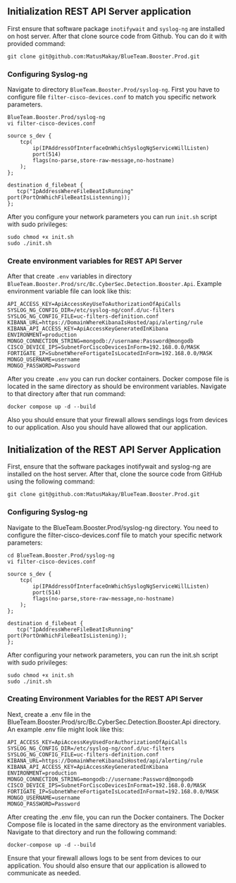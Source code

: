 ## Initialization REST API Server application
First ensure that software package `inotifywait` and `syslog-ng` are installed on host server.
After that clone source code from Github. You can do it with provided command:

``` Shell
git clone git@github.com:MatusMakay/BlueTeam.Booster.Prod.git
```

### Configuring Syslog-ng
Navigate to directory `BlueTeam.Booster.Prod/syslog-ng`. First you have to configure file `filter-cisco-devices.conf` to match you specific network parameters.

``` shell
BlueTeam.Booster.Prod/syslog-ng
vi filter-cisco-devices.conf

source s_dev { 
    tcp(
        ip(IPAddressOfInterfaceOnWhichSyslogNgServiceWillListen)
	    port(514)
        flags(no-parse,store-raw-message,no-hostname)
    );
};

destination d_filebeat {
   tcp("IpAddressWhereFileBeatIsRunning" port(PortOnWhichFileBeatIsListenning));
};

```


After you configure your network parameters you can run `init.sh` script with sudo privileges:
``` shell
sudo chmod +x init.sh
sudo ./init.sh
```

### Create environment variables for REST API Server
After that create `.env` variables in directory  `BlueTeam.Booster.Prod/src/Bc.CyberSec.Detection.Booster.Api`. Example environment variable file can look like this:

``` 
API_ACCESS_KEY=ApiAccessKeyUseToAuthorizationOfApiCalls
SYSLOG_NG_CONFIG_DIR=/etc/syslog-ng/conf.d/uc-filters
SYSLOG_NG_CONFIG_FILE=uc-filters-definition.conf
KIBANA_URL=https://DomainWhereKibanaIsHosted/api/alerting/rule
KIBANA_API_ACCESS_KEY=ApiAccessKeyGeneratedInKibana
ENVIRONMENT=production
MONGO_CONNECTION_STRING=mongodb://username:Password@mongodb
CISCO_DEVICE_IPS=SubnetForCiscoDevicesInForm=192.168.0.0/MASK
FORTIGATE_IP=SubnetWhereFortigateIsLocatedInForm=192.168.0.0/MASK
MONGO_USERNAME=username
MONGO_PASSWORD=Password
```

After you create `.env` you can run docker containers. Docker compose file is located in the same directory as should be environment variables. Navigate to that directory after that run command:

``` shell
docker compose up -d --build
```

Also you should ensure that your firewall allows sendings logs from devices to our application. Also you should have allowed that our application.



## Initialization of the REST API Server Application
First, ensure that the software packages inotifywait and syslog-ng are installed on the host server. After that, clone the source code from GitHub using the following command:

```shell
git clone git@github.com:MatusMakay/BlueTeam.Booster.Prod.git
```
### Configuring Syslog-ng
Navigate to the BlueTeam.Booster.Prod/syslog-ng directory. You need to configure the filter-cisco-devices.conf file to match your specific network parameters:

``` shell
cd BlueTeam.Booster.Prod/syslog-ng
vi filter-cisco-devices.conf

source s_dev { 
    tcp(
        ip(IPAddressOfInterfaceOnWhichSyslogNgServiceWillListen)
        port(514)
        flags(no-parse,store-raw-message,no-hostname)
    );
};

destination d_filebeat {
   tcp("IpAddressWhereFileBeatIsRunning" port(PortOnWhichFileBeatIsListening));
};
```

After configuring your network parameters, you can run the init.sh script with sudo privileges:

``` shell
sudo chmod +x init.sh
sudo ./init.sh
```
### Creating Environment Variables for the REST API Server

Next, create a .env file in the BlueTeam.Booster.Prod/src/Bc.CyberSec.Detection.Booster.Api directory. An example .env file might look like this:

``` plaintext
API_ACCESS_KEY=ApiAccessKeyUsedForAuthorizationOfApiCalls
SYSLOG_NG_CONFIG_DIR=/etc/syslog-ng/conf.d/uc-filters
SYSLOG_NG_CONFIG_FILE=uc-filters-definition.conf
KIBANA_URL=https://DomainWhereKibanaIsHosted/api/alerting/rule
KIBANA_API_ACCESS_KEY=ApiAccessKeyGeneratedInKibana
ENVIRONMENT=production
MONGO_CONNECTION_STRING=mongodb://username:Password@mongodb
CISCO_DEVICE_IPS=SubnetForCiscoDevicesInFormat=192.168.0.0/MASK
FORTIGATE_IP=SubnetWhereFortigateIsLocatedInFormat=192.168.0.0/MASK
MONGO_USERNAME=username
MONGO_PASSWORD=Password
``` 

After creating the .env file, you can run the Docker containers. The Docker Compose file is located in the same directory as the environment variables. Navigate to that directory and run the following command:

``` shell
docker-compose up -d --build
```
Ensure that your firewall allows logs to be sent from devices to our application. You should also ensure that our application is allowed to communicate as needed.